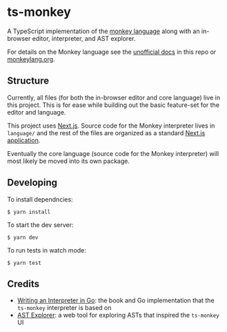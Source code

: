 # ts-monkey

A TypeScript implementation of the [monkey language](https://monkeylang.org/) along with an in-browser editor, interpreter, and AST explorer.

For details on the Monkey language see the [unofficial docs](docs/language.md) in this repo or [monkeylang.org](https://monkeylang.org/).

## Structure

Currently, all files (for both the in-browser editor and core language) live in this project. This is for ease while building out the basic feature-set for the editor and language.

This project uses [Next.js](https://nextjs.org/). Source code for the Monkey interpreter lives in `language/` and the rest of the files are organized as a standard [Next.js application](https://nextjs.org/docs/getting-started).

Eventually the core language (source code for the Monkey interpreter) will most likely be moved into its own package.

## Developing

To install dependncies:

```
$ yarn install
```

To start the dev server:

```
$ yarn dev
```

To run tests in watch mode:

```
$ yarn test
```

## Credits

- [Writing an Interpreter in Go](https://interpreterbook.com/): the book and Go implementation that the `ts-monkey` interpreter is based on
- [AST Explorer](https://astexplorer.net/): a web tool for exploring ASTs that inspired the `ts-monkey` UI
